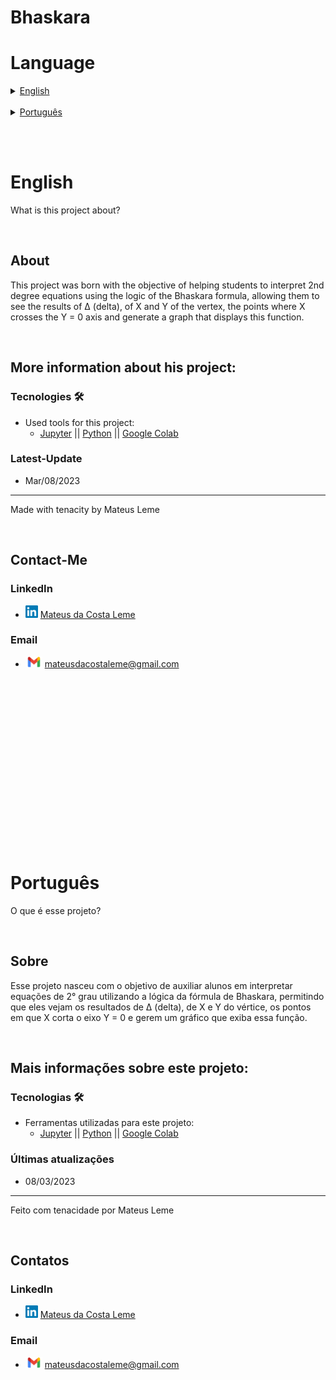# Bhaskara

# Language

<details>
<summary><a href="#English">English</a></summary>

* [About](#About)

* <a href=".\eng\Bhaskara.ipynb">Project</a>

    <details>
    <summary><a href="#More-information-about-his-project">More information about his project</a></summary>

    * [Tecnologies](#Tecnologies)
    * [Latest-Update](#Latest-Update)
    </details>

    <details>
    <summary><a href="#Contact-Me">Contact-Me</a></summary>
        
    * [LinkedIn](#LinkedIn)
    * [Email](#Email)
    </details>

</details>

<br>

<details>
<summary><a href="#Português">Português</a></summary>

* [Sobre](#Sobre)

* <a href=".\pt-br\Bhaskara.ipynb">Projeto</a>

    <details>
    <summary><a href="#Mais-informações-sobre-este-projeto">Mais informações sobre este projeto</a></summary>

    * [Tecnologias](#Tecnologias)
    * [Últimas atualizações](#Últimas-atualizações)
    </details>


    <details>
    <summary><a href="#Contatos">Contatos</a></summary>

    * [LinkedIn](#LinkedIn)
    * [Email](#Email)
    </details>

</details>

<br><br>

# English
What is this project about?

<br>

## About

This project was born with the objective of helping students to interpret 2nd degree equations using the logic of the Bhaskara formula, allowing them to see the results of Δ (delta), of X and Y of the vertex, the points where X crosses the Y = 0 axis and generate a graph that displays this function.

<br>

## More information about his project:
### Tecnologies 🛠️
* Used tools for this project:
    - [Jupyter](https://jupyter.org) || [Python](https://www.python.org) || [Google Colab](https://colab.research.google.com)

### Latest-Update
* Mar/08/2023
---
Made with tenacity by Mateus Leme

<br>

## Contact-Me

### LinkedIn
* <img alt="LinkedIn" title="linkedIn" src="./icons/linkedin.png" width="20vw" height="20vh"> <a href="https://www.linkedin.com/in/mateus-da-costa-leme-35a5ab235/">Mateus da Costa Leme</a>

### Email
* <img alt="Gmail" title="gmail" src="./icons/gmail.png" width="27vw" height="17vh"> mateusdacostaleme@gmail.com

<br><br><br><br><br><br><br><br>
<br><br><br><br><br><br><br><br>

# Português

O que é esse projeto?

<br>

## Sobre

Esse projeto nasceu com o objetivo de auxiliar alunos em interpretar equações de 2° grau utilizando a lógica da fórmula de Bhaskara, permitindo que eles vejam os resultados de Δ (delta), de X e Y  do vértice, os pontos em que X corta o eixo Y = 0 e gerem um gráfico que exiba essa função.  

<br>

## Mais informações sobre este projeto:
### Tecnologias 🛠️
* Ferramentas utilizadas para este projeto:
    - [Jupyter](https://jupyter.org) || [Python](https://www.python.org) || [Google Colab](https://colab.research.google.com)

### Últimas atualizações 
* 08/03/2023
---
Feito com tenacidade por Mateus Leme

<br>

## Contatos

### LinkedIn
* <img alt="LinkedIn" title="linkedIn" src="./icons/linkedin.png" width="20vw" height="20vh"> <a href="https://www.linkedin.com/in/mateus-da-costa-leme-35a5ab235/">Mateus da Costa Leme</a>

### Email
* <img alt="Gmail" title="gmail" src="./icons/gmail.png" width="27vw" height="17vh"> mateusdacostaleme@gmail.com